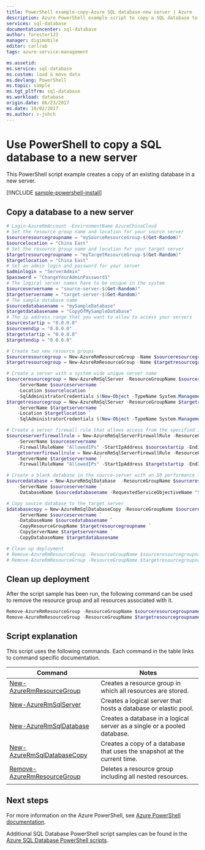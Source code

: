 ```yaml
---
title: PowerShell example-copy-Azure SQL database-new server | Azure
description: Azure PowerShell example script to copy a SQL database to a new server
services: sql-database
documentationcenter: sql-database
author: forester123
manager: digimobile
editor: carlrab
tags: azure-service-management

ms.assetid:
ms.service: sql-database
ms.custom: load & move data
ms.devlang: PowerShell
ms.topic: sample
ms.tgt_pltfrm: sql-database
ms.workload: database
origin.date: 06/23/2017
ms.date: 10/02/2017
ms.author: v-johch
---
```


# Use PowerShell to copy a SQL database to a new server

This PowerShell script example creates a copy of an existing database in a new server. 

[!INCLUDE [sample-powershell-install](../../../includes/sample-powershell-install-no-ssh.md)]

## Copy a database to a new server

```powershell
# Login-AzureRmAccount -EnvironmentName AzureChinaCloud
# Set the resource group name and location for your source server
$sourceresourcegroupname = "mySourceResourceGroup-$(Get-Random)"
$sourcelocation = "China East"
# Set the resource group name and location for your target server
$targetresourcegroupname = "myTargetResourceGroup-$(Get-Random)"
$targetlocation = "China East"
# Set an admin login and password for your server
$adminlogin = "ServerAdmin"
$password = "ChangeYourAdminPassword1"
# The logical server names have to be unique in the system
$sourceservername = "source-server-$(Get-Random)"
$targetservername = "target-server-$(Get-Random)"
# The sample database name
$sourcedatabasename = "mySampleDatabase"
$targetdatabasename = "CopyOfMySampleDatabase"
# The ip address range that you want to allow to access your servers
$sourcestartip = "0.0.0.0"
$sourceendip = "0.0.0.0"
$targetstartip = "0.0.0.0"
$targetendip = "0.0.0.0"

# Create two new resource groups
$sourceresourcegroup = New-AzureRmResourceGroup -Name $sourceresourcegroupname -Location $sourcelocation
$targetresourcegroup = New-AzureRmResourceGroup -Name $targetresourcegroupname -Location $targetlocation

# Create a server with a system wide unique server name
$sourceresourcegroup = New-AzureRmSqlServer -ResourceGroupName $sourceresourcegroupname `
    -ServerName $sourceservername `
    -Location $sourcelocation `
    -SqlAdministratorCredentials $(New-Object -TypeName System.Management.Automation.PSCredential -ArgumentList $adminlogin, $(ConvertTo-SecureString -String $password -AsPlainText -Force))
$targetresourcegroup = New-AzureRmSqlServer -ResourceGroupName $targetresourcegroupname `
    -ServerName $targetservername `
    -Location $targetlocation `
    -SqlAdministratorCredentials $(New-Object -TypeName System.Management.Automation.PSCredential -ArgumentList $adminlogin, $(ConvertTo-SecureString -String $password -AsPlainText -Force))

# Create a server firewall rule that allows access from the specified IP range
$sourceserverfirewallrule = New-AzureRmSqlServerFirewallRule -ResourceGroupName $sourceresourcegroupname `
    -ServerName $sourceservername `
    -FirewallRuleName "AllowedIPs" -StartIpAddress $sourcestartip -EndIpAddress $sourceendip
$targetserverfirewallrule = New-AzureRmSqlServerFirewallRule -ResourceGroupName $targetresourcegroupname `
    -ServerName $targetservername `
    -FirewallRuleName "AllowedIPs" -StartIpAddress $targetstartip -EndIpAddress $targetendip

# Create a blank database in the source-server with an S0 performance level
$sourcedatabase = New-AzureRmSqlDatabase  -ResourceGroupName $sourceresourcegroupname `
    -ServerName $sourceservername `
    -DatabaseName $sourcedatabasename -RequestedServiceObjectiveName "S0"

# Copy source database to the target server 
$databasecopy = New-AzureRmSqlDatabaseCopy -ResourceGroupName $sourceresourcegroupname `
    -ServerName $sourceservername `
    -DatabaseName $sourcedatabasename `
    -CopyResourceGroupName $targetresourcegroupname `
    -CopyServerName $targetservername `
    -CopyDatabaseName $targetdatabasename 

# Clean up deployment 
# Remove-AzureRmResourceGroup -ResourceGroupName $sourceresourcegroupname
# Remove-AzureRmResourceGroup -ResourceGroupName $targetresourcegroupname
```

## Clean up deployment

After the script sample has been run, the following command can be used to remove the resource group and all resources associated with it.

```powershell
Remove-AzureRmResourceGroup -ResourceGroupName $sourceresourcegroupname
Remove-AzureRmResourceGroup -ResourceGroupName $targetresourcegroupname
```

## Script explanation

This script uses the following commands. Each command in the table links to command specific documentation.

| Command | Notes |
|---|---|
| [New-AzureRmResourceGroup](https://docs.microsoft.com/powershell/module/azurerm.resources/new-azurermresourcegroup) | Creates a resource group in which all resources are stored. |
| [New-AzureRmSqlServer](https://docs.microsoft.com/powershell/module/azurerm.sql/new-azurermsqlserver) | Creates a logical server that hosts a database or elastic pool. |
| [New-AzureRmSqlDatabase](https://docs.microsoft.com/powershell/module/azurerm.sql/new-azurermsqldatabase) | Creates a database in a logical server as a single or a pooled database. |
| [New-AzureRmSqlDatabaseCopy](https://docs.microsoft.com/powershell/module/azurerm.sql/new-azurermsqldatabasecopy) | Creates a copy of a database that uses the snapshot at the current time. |
| [Remove-AzureRmResourceGroup](https://docs.microsoft.com/powershell/module/azurerm.resources/remove-azurermresourcegroup) | Deletes a resource group including all nested resources. |
|||

## Next steps

For more information on the Azure PowerShell, see [Azure PowerShell documentation](https://docs.microsoft.com/powershell/azure/overview).

Additional SQL Database PowerShell script samples can be found in the [Azure SQL Database PowerShell scripts](../sql-database-powershell-samples.md).

<!--Update_Description: update "Clean up deployment" script-->